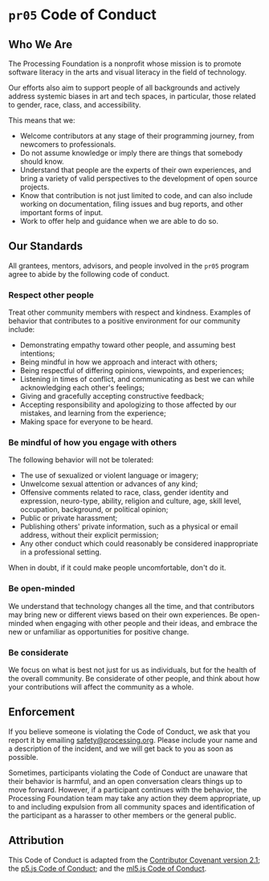 # `pr05` Code of Conduct

## Who We Are

The Processing Foundation is a nonprofit whose mission is to promote 
software literacy in the arts and visual literacy in the field of technology. 

Our efforts also aim to support people of all backgrounds and actively address 
systemic biases in art and tech spaces, in particular, those related to gender, 
race, class, and accessibility.

This means that we:

* Welcome contributors at any stage of their programming journey, from newcomers to professionals.
* Do not assume knowledge or imply there are things that somebody should know.
* Understand that people are the experts of their own experiences, and bring a variety of valid perspectives to the development of open source projects.
* Know that contribution is not just limited to code, and can also include working on documentation, filing issues and bug reports, and other important forms of input.
* Work to offer help and guidance when we are able to do so.

## Our Standards

All grantees, mentors, advisors, and people involved in the `pr05` program agree to abide by the following code of conduct.

### Respect other people

Treat other community members with respect and kindness. Examples of behavior that contributes to a positive environment for our community include:

* Demonstrating empathy toward other people, and assuming best intentions;
* Being mindful in how we approach and interact with others;
* Being respectful of differing opinions, viewpoints, and experiences;
* Listening in times of conflict, and communicating as best we can while acknowledging each other's feelings;
* Giving and gracefully accepting constructive feedback;
* Accepting responsibility and apologizing to those affected by our mistakes, and learning from the experience;
* Making space for everyone to be heard.

### Be mindful of how you engage with others

The following behavior will not be tolerated:

* The use of sexualized or violent language or imagery;
* Unwelcome sexual attention or advances of any kind;
* Offensive comments related to race, class, gender identity and expression, 
neuro-type, ability, religion and culture, age, skill level, occupation, background, or political opinion;
* Public or private harassment;
* Publishing others' private information, such as a physical or email address, without their explicit permission;
* Any other conduct which could reasonably be considered inappropriate in a professional setting.

When in doubt, if it could make people uncomfortable, don't do it.

### Be open-minded

We understand that technology changes all the time, and that contributors may bring new or different views based on their own experiences. Be open-minded when engaging with other people and their ideas, and embrace the new or unfamiliar as opportunities for positive change.

### Be considerate

We focus on what is best not just for us as individuals, but for the health of the overall community. Be considerate of other people, and think about how your contributions will affect the community as a whole.


## Enforcement

If you believe someone is violating the Code of Conduct, we ask that you report it by emailing safety@processing.org. Please include your name and a description of the incident, and we will get back to you as soon as possible.

Sometimes, participants violating the Code of Conduct are unaware that their behavior is harmful, and an open conversation clears things up to move forward. However, if a participant continues with the behavior, the Processing Foundation team may take any action they deem appropriate, up to and including expulsion from all community spaces and identification of the participant as a harasser to other members or the general public.

## Attribution

This Code of Conduct is adapted from the [Contributor Covenant version 2.1](https://www.contributor-covenant.org/version/2/1/code_of_conduct.html][v2.1]); the [p5.js Code of Conduct](https://github.com/processing/p5.js/blob/main/CODE_OF_CONDUCT.md); and the [ml5.js Code of Conduct](https://github.com/ml5js/Code-of-Conduct).
